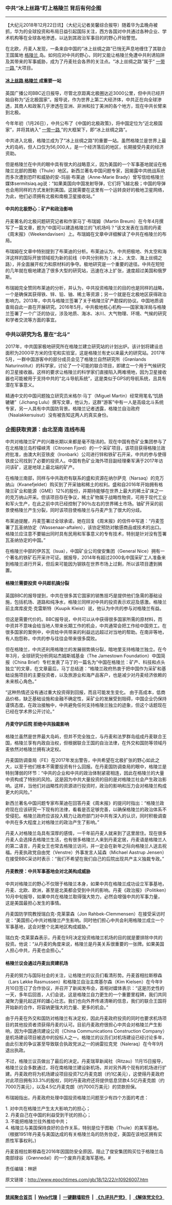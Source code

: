 ### 中共“冰上丝路”盯上格陵兰 背后有何企图
------------------------

<p>
 【大纪元2018年12月22日讯】（大纪元记者吴馨综合报导）随着华为孟晚舟被抓，华为的全球投资和布局日益引起国际关注，西方各国对中共通过各种企业、学术机构等在全球各地渗透，以达到其政治军事目的的野心开始警觉。
</p>
<p>
 在北欧，丹麦人发现，一条来自中国的“冰上丝绸之路”已悄无声息地缠住了其联合王国属地
 <a href="http://www.epochtimes.com/gb/tag/%E6%A0%BC%E9%99%B5%E5%85%B0.html">
  格陵兰
 </a>
 岛。如何应对中共的野心，同时又能让格陵兰免遭中共利诱陷阱及其带来的军事威胁，成为了丹麦社会各界的关注点。“冰上丝绸之路”属于“
 <a href="http://www.epochtimes.com/gb/tag/%E4%B8%80%E5%B8%A6%E4%B8%80%E8%B7%AF.html">
  一带一路
 </a>
 ”大项目。
</p>
<h4>
 <a href="http://www.epochtimes.com/gb/tag/%E5%86%B0%E4%B8%8A%E4%B8%9D%E8%B7%AF.html">
  冰上丝路
 </a>
 <a href="http://www.epochtimes.com/gb/tag/%E6%A0%BC%E9%99%B5%E5%85%B0.html">
  格陵兰
 </a>
 成重要一站
</h4>
<p>
 英国广播公司BBC近日报导，尽管北京距离北极圈达近3000公里，但中共已经开始自称为“近北极国家”。报导说，作为世界上第二大经济体，中共正在向全球渗透，其商人和政客几乎渗透在亚洲、非洲和拉丁美洲的各个地方，现在中共长臂来到北极。
</p>
<p>
 今年年初（1月26日），中共公布了《中国的北极政策》，将中国定位为“近北极国家”，并将其纳入“
 <a href="http://www.epochtimes.com/gb/tag/%E4%B8%80%E5%B8%A6%E4%B8%80%E8%B7%AF.html">
  一带一路
 </a>
 ”的大框架下，即“冰上丝绸之路”。
</p>
<p>
 中共进入北极，格陵兰成为了“冰上丝绸之路”的重要一站。虽然格陵兰是世界上最大的岛屿，但人口仅为56,000人，是一个经济落后的地区，长期接受丹麦的经济资助。
</p>
<p>
 但是格陵兰在中共的眼中具有很大的战略意义，因为美国的一个军事基地就设在格陵兰北部的图勒（Thule）地区。新西兰著名中国问题专家，因揭露中共统战系统而多次遭到恐吓和威胁的安-玛丽·布莱迪（Anne-Marie Brady）曾写信给格陵兰媒体sermitsiaq.ag说：“如果美国向中国发射导弹，它们将飞越北极；中国的导弹也会用同样的方式发射到美国。这就需要在这里有一个运转良好的极地卫星网络，为此，他们必须拥有北极和南极卫星接收站。”
</p>
<h4>
 中共的北极野心：矿产和政治影响
</h4>
<p>
 丹麦著名的北极问题研究记者和作家马丁·布瑞姆（Martin Breum）在今年4月撰写了一篇文章，题为“中国可以建造格陵兰的飞机场吗？”该文发表在当周的丹麦《周末报》（Weekendavisen）上。布瑞姆在文章中详细解读了中共在格陵兰的布局。
</p>
<p>
 布瑞姆在文章中特别提到了布莱迪的分析。布莱迪认为，中共把极地、外太空和海洋这样的国际开放领域视为新的前线（中共分别称为：冰上、太空、海上丝绸之路），并全面展开权力和原材料的争夺。极地研究是一个重要的途径。中共在短短的几年就在极地建造了很多大型的研究站，迅速在冰上扩张，速度超过美国和俄罗斯。
</p>
<p>
 布瑞姆完全赞同布莱迪的分析，并认为，中共投资格陵兰的目的也是同样的战略，一个是确保其获得铁、锌、铅、铀、稀土等资源；另一个就是在北极地区获得政治影响力。2013年，中共与格陵兰签署了关于格陵兰矿产勘探的协议。中国地质调查局自此一直在开展研究。2016年5月，中共极地核心机构——国家海洋局与格陵兰签署了一个广泛的协议，涉及地质、海冰、冰川、大气物理、环境、气候的研究和学者交流等方面的事宜。
</p>
<h3>
 中共以研究为名 意在“北斗”
</h3>
<p>
 2017年，中共国家极地研究所在格陵兰建立研究站的计划出炉。该计划将建设总面积为2000平方米的住宅和实验室，这是格陵兰有史以来最大的研究站。2017年5月，一群中国游客中的部分成员会见了格陵兰自然研究所（Grønlands Naturinstitut）的科学家，讨论了一个可能的联合项目，即建立一个用于气候研究的卫星接收器。这样的要求让格陵兰的科学家们直接陷入两难境地，因为卫星接收器也可能被用于支持中共的“北斗导航系统”，这是类似于GPS的导航系统，且具有潜在军事意义。
</p>
<p>
 精通中文的中国问题独立研究员米格尔·马丁（Miguel Martin）经常用笔名“饥肠辘辘”（Jichang Lulu）撰写文章，他认为，这群“游客”中有一人是高级北斗系统专家，另一人具有中共国防背景。格陵兰记者透露，格陵兰自治政府（Naalakkersuisut）没有被告知这两人的真实身份。
</p>
<h3>
 企图获取资源：由北至南 连线布局
</h3>
<p>
 中共对格陵兰矿产的兴趣长期以来都是毫不隐讳的。现在中国有色矿业集团参与了在北格陵兰岛柠檬峡湾（Citronen Fjord）的一个采矿项目，该项目获得格陵兰政府批准，由澳大利亚铁皮（Ironbark）公司进行锌和铁矿石开采，中共的参与使得铁皮公司找到了必要的投资人。中国有色矿业海外项目副经理秦军满于2017年访问该矿，这是地球上最北端的矿产。
</p>
<p>
 在格陵兰南部，同样与中共政府有联系的盛和资源在纳尔萨克（Narsaq）的克万纳山（Kvanefjeldet）购买到了开采铀和稀土的权利。盛和自2016年开始拥有格陵兰矿业和能源（GME）12%的股份，并期待能够在世界上最大的稀土矿床之一的克万纳山开采。但该项目存在争议，稀土矿物属于战略性物资，可用于现代工业和军火生产，在此之前中共已经控制了90％左右的世界稀土市场。铀矿开采的前景使格陵兰产生分裂，同时该项目使格陵兰与丹麦产生了很大的分歧。
</p>
<p>
 布莱迪提醒，丹麦签署过全球承诺，她在回复《周末报》的信件中写道：“丹麦签署了瓦圣纳协定（Wassenaar-aftalen），该协定预防对敏感商品或技术的出口。格陵兰应注意不要输出同时具有民用和军事意义的专有技术，特别是针对没有签署瓦圣纳协定的中国。”
</p>
<p>
 在格陵兰中部的伊苏瓦（Isua），中国矿业公司俊安集团（General Nice）拥有一个著名的铁矿石开采许可证。据报导，2014年有超过2000名中国采矿工人准备来到格陵兰进行开采，但后来可能因为钢铁在世界市场上过剩，所以该项目遭到搁置。
</p>
<h4>
 格陵兰需要投资 中共趁机搞分裂
</h4>
<p>
 英国BBC的报导提到，中共在很多其它国家的销售技巧是提供他们急需的基础设施，包括机场、道路和纯净水，格陵兰同样对中共的投资表示欢迎及感激。格陵兰前主席库皮克·克雷斯特（Kuupik Kleist）说，他认为中共的参与对格陵兰有益。
</p>
<p>
 但这是需要代价的。BBC报导说，中共可以从中获得很多国家所需的原材料，而中资并不意味会给当地人带来长期工作的机会，中共通常会把工作给中国劳工。在很多国家的案例中，中资给中共带来的利益远远超过对当地的帮助。在南非等地，有人抱怨称，中共的参与往往会带来很多腐败。
</p>
<p>
 但在格陵兰，中共还利用格陵兰的发展弱势搞分裂，暗地里支持格陵兰独立。在今年3月，全球研究分析网站杰姆斯城基金（The Jamestown Foundation）中国简报（China Brief）专栏发表了马丁的一篇名为“中国在格陵兰：矿产、科技和点头独立”的文章，在文章最后，马丁总结道：“格陵兰政府热衷于把中国作为采矿和基础设施项目的主要投资者，以及旅游业和海产品客户，也是减少对丹麦经济依赖的未来核心角色。”
</p>
<p>
 “这种热情还没有通过重大投资得到回报，而且可能发生变化。 由于高成本，低商品价格，缺乏基础设施和金融不确定性，采矿业的发展受到阻碍，中国企业仍保持谨慎态度。在政治接触中，中共避免任何支持格陵兰独立的迹象，但这个话题现在已经在学术界公开讨论。”
</p>
<h4>
 丹麦守护后院 拒绝中共独裁影响
</h4>
<p>
 格陵兰虽然是世界最大岛屿，但并不完全独立，与丹麦和法罗群岛组成丹麦联合王国，格陵兰享有内政自治权，但根据联合王国的自治法律，在外交和国防等领域丹麦依然对格陵兰拥有决定权。
</p>
<p>
 丹麦国防调查局（FE）在2017年发出警告，中共希望在北极扩张的野心如此之大，以至于他们根本不需要投资有什么回报。在丹麦国防调查局的眼中，格陵兰是特别薄弱的环节：“中共的企业和中共的政治体制紧密相连，因此在格陵兰的大量中资构成了特别的风险。这是因为中共大量投资的目的是对格陵兰社会产生政治影响。这样，当他们对战略性的资源进行投资时，政治的影响和压力会对格陵兰构成更大的风险。”
</p>
<p>
 新西兰著名中国问题专家布莱迪在回答丹麦《周末报》的提问时指出：“格陵兰政府现在应该研究一下现有的法律，看看是否足够完善，以确保格陵兰的政治体系不受侵犯。格陵兰政府应该投入精力让政府部门对中共有深入的认识，同时积极调查中共在多大程度上对格陵兰的政治产生了影响。”
</p>
<p>
 丹麦人对格陵兰岛具有深厚的感情，一千年前丹麦人就来到了这里居住。现在很多丹麦人会选择去格陵兰生活，也有很多格陵兰人来到丹麦定居，丹麦语是格陵兰人的第二语言，丹麦女王也常去格陵兰访问，并一定会在新年之际向格陵兰人送去祝福。丹麦执政党自由党（Venstre）外事发言人延森（Michael Aastrup Jensen）在接受BBC采访时表示：“我们不希望在我们自己的后院出现共产主义独裁专政。”
</p>
<h4>
 丹麦教授：中共军事基地会对北美构成威胁
</h4>
<p>
 中共对格陵兰的野心不仅限于格陵兰本身，如果中共在格陵兰成功设立军事基地，丹麦、北欧、欧洲，甚至是北美都会受到中共的影响。丹麦《政治报》（Politiken）10月中旬报导，如果中共在格陵兰取得强大势力，必然会增强中共的军事力量，这是美国最担心发生的事情。
</p>
<p>
 丹麦国防学院教授瑞白克-克莱蒙森（Jon Rahbek-Clemmensen）在接受采访时说：“美国担心中共对格陵兰产生影响。同时他们担心中共会利用格陵兰成立一个军事基地，这会对整个北美地区构成威胁。”
</p>
<p>
 瑞白克-克莱蒙森表示，丹麦在9月决定投资格陵兰机场的目的就是要排除中共的投资。他说：“从丹麦的角度来说，格陵兰是丹美关系很重要的一张牌。如果美国人担心中共，丹麦也会担心。”
</p>
<h4>
 格陵兰议会通过丹麦出资建机场
</h4>
<p>
 丹麦的努力与国际社会的关注，让格陵兰的议员们看清形势。丹麦首相拉斯穆森（Lars Løkke Rasmussen）和格陵兰自治主席基尔森（Kim Kielsen）在今年9月10日签订了合作协议，并召开了新闻发布会，首相对媒体表示：“这是历史性的一天，多年后回首，人们会说，这是格陵兰自力更生的一个重要里程碑，我们共同凝聚力量托起这样的雄心壮志。我们也向外界传递清晰的信息，我们的联合王国将开始新的合作，将容纳更强大的力量、更多的机会。”
</p>
<p>
 由于丹麦在外交和国防对格陵兰有决定权，因此丹麦政府投资的同时也要求机场项目的其他投资者须获得丹麦的认可。目前丹麦政府很担心中共会对格陵兰产生影响，因为中国通讯建设公司（China Communications Construction Company）是机场建设项目被选中的投标人之一。格陵兰的议员们对机场建设已经讨论多年，由此引发的争议甚至导致联合执政党派之一的纳雷拉克党（Naleraq）在今年9月退出执政。
</p>
<p>
 不过，格陵兰议员做出了最后的决定。丹麦瑞草新闻社（Ritzau）11月15日报导，格陵兰议会多数通过，将在南格陵兰建设新机场，并对另外两个现有的机场进行扩建。丹麦政府将为机场建设项目投资7亿丹麦克朗（约1亿美元），这使得丹麦政府对此项目拥有33.3%的股权，同时丹麦政府还将提供低息贷款4.5亿丹麦克朗（约7000万美元），以及4.5亿丹麦克朗（约7000万美元）的贷款担保。
</p>
<p>
 布瑞姆指出，丹麦政府处理中国投资格陵兰问题至少有四个方面的考虑：
</p>
<p>
 1. 对中共在格陵兰产生太大影响力的担心；
 <br/>
 2. 丹麦自己在中国的利益受到干扰的担心；
 <br/>
 3. 不能把格陵兰往外推给中共；
 <br/>
 4. 格陵兰与美国保持良好的合作关系，特别是位于图勒（Thule）的美军基地。（根据1951年丹麦与美国达成的有关格陵兰岛的防务协定，美国在该地区拥有实质性军事权利。)
</p>
<p>
 丹麦首相拉斯穆森在2016年因国防安全原因，阻止了俊安集团购买位于格陵兰岛南部绿谷（Grønnedal）的一个废弃丹麦海军基地。#
</p>
<p>
 责任编辑：林妍
</p>

原文链接：http://www.epochtimes.com/gb/18/12/22/n10926007.htm


------------------------
#### [禁闻聚合首页](https://github.com/gfw-breaker/banned-news/blob/master/README.md) &nbsp;|&nbsp; [Web代理](https://github.com/gfw-breaker/open-proxy/blob/master/README.md) &nbsp;|&nbsp; [一键翻墙软件](https://github.com/gfw-breaker/nogfw/blob/master/README.md) &nbsp;|&nbsp; [《九评共产党》](https://github.com/gfw-breaker/9ping.md/blob/master/README.md#九评之一评共产党是什么) &nbsp;|&nbsp; [《解体党文化》](https://github.com/gfw-breaker/jtdwh.md/blob/master/README.md#绪论)